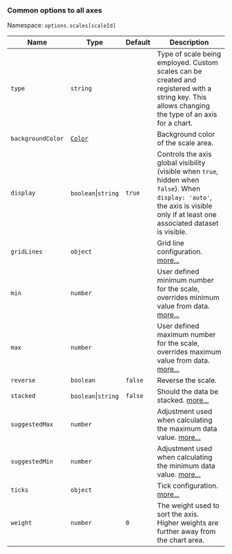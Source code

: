 ### Common options to all axes

Namespace: `options.scales[scaleId]`

| Name | Type | Default | Description
| ---- | ---- | ------- | -----------
| `type` | `string` | | Type of scale being employed. Custom scales can be created and registered with a string key. This allows changing the type of an axis for a chart.
| `backgroundColor` | [`Color`](../general/colors.md) | | Background color of the scale area.
| `display` | `boolean`\|`string` | `true` | Controls the axis global visibility (visible when `true`, hidden when `false`). When `display: 'auto'`, the axis is visible only if at least one associated dataset is visible.
| `gridLines` | `object` | | Grid line configuration. [more...](./styling.mdx#grid-line-configuration)
| `min` | `number` | | User defined minimum number for the scale, overrides minimum value from data. [more...](./index.mdx#axis-range-settings)
| `max` | `number` | | User defined maximum number for the scale, overrides maximum value from data. [more...](./index.mdx#axis-range-settings)
| `reverse` | `boolean` | `false` | Reverse the scale.
| `stacked` | `boolean`\|`string` | `false` | Should the data be stacked. [more...](./index.mdx#stacking)
| `suggestedMax` | `number` | | Adjustment used when calculating the maximum data value. [more...](./index.mdx#axis-range-settings)
| `suggestedMin` | `number` | | Adjustment used when calculating the minimum data value. [more...](./index.mdx#axis-range-settings)
| `ticks` | `object` | | Tick configuration. [more...](#tick-configuration)
| `weight` | `number` | `0` | The weight used to sort the axis. Higher weights are further away from the chart area.
